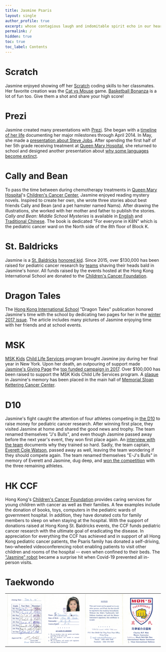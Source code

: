 ```yaml
---
title: Jasmine Psaris
layout: single
author_profile: true
excerpt: whose contagious laugh and indomitable spirit echo in our hearts
permalink: /
hidden: true
toc: true
toc_label: Contents
---
```


# Scratch

Jasmine enjoyed showing off her [Scratch](https://scratch.mit.edu/)
coding skills to her classmates.  Her favorite creation was the [Cat
vs Mouse](https://scratch.mit.edu/projects/27270597) game.
[Basketball Bonanza](https://scratch.mit.edu/projects/37947366/) is a
lot of fun too.  Give them a shot and share your high score!

# Prezi

Jasmine created many presentations with [Prezi](https://prezi.com).
She began with a [timeline of her
life](https://prezi.com/b11vjggtgp-p/my-timeline/?present=1)
documenting her major milestones through April 2014.  In May, she made
a [presentation about Steve
Jobs](https://prezi.com/1pwbj8k_kl-0/steve-jobs/?present=1).  After
spending the first half of her 5th grade receiving treatment at [Queen
Mary Hospital](https://www8.ha.org.hk/qmh/), she returned to school
and designed another presentation about [why some languages become
extinct](https://prezi.com/jazichaxl0uc/why-do-languages-become-extinct/?present=1).

# Cally and Bean

To pass the time between during chemotherapy treatments in [Queen Mary
Hospital](https://www.ha.org.hk/qmh/)'s [Children's Cancer
Center](https://paed.hku.hk/services/public_area/service/UPAM_K8_PE_001_Ward_Info.pdf),
Jasmine enjoyed reading mystery novels.  Inspired to create her own,
she wrote three stories about best friends Cally and Bean (and a pet
hamster named Nams).  After drawing the illustrations, she worked with
her mother and father to publish the stories. _Cally and Bean: Middle
School Mysteries_ is available in
[English](https://www.amazon.com/Cally-Bean-Middle-School-Mysteries-ebook/dp/B077W1MH1T)
and [Traditional
Chinese](https://www.amazon.com/%E5%87%B1%E8%8E%89%E5%92%8C%E8%B1%86%E8%B1%86-Traditional-Jasmine-L-Psaris-ebook/dp/B08F6Z48RH).
The book is dedicated "For everyone in K8N" which is the pediatric
cancer ward on the North side of the 8th floor of Block K.


# St. Baldricks

Jasmine is a [St. Baldricks](https://www.stbaldricks.org/) [honored
kid](https://www.stbaldricks.org/kids/jasminepsaris).  Since 2015,
over $130,000 has been raised for pediatric cancer research by
[teams](https://www.stbaldricks.org/teams/jasmine) shaving their heads
bald in Jasmine's honor. All funds raised by the events hosted at the
Hong Kong International School are donated to the [Children's Cancer
Foundation](#hk-ccf).

# Dragon Tales

The [Hong Kong International School](https://www.hkis.edu.hk/) "Dragon
Tales" publication honored Jasmine's time with the school by
dedicating two pages for her in the [winter 2017
issue](https://issuu.com/hkisadvancement/docs/final_hkis_dt_winter17_web/94).
The article includes many pictures of Jasmine enjoying time with her
friends and at school events.

# MSK

[MSK Kids](https://www.mskcc.org/pediatrics) [Child Life
Services](https://www.mskcc.org/pediatrics/experience/life-pediatrics)
program brought Jasmine joy during her final year in New York.  Upon
her death, an outpouring of support made [Jasmine's Giving
Page](http://mskcc.convio.net/goto/jasminepsaris) the [top funded
campaign in
2017](https://secure2.convio.net/mskcc/site/TR/GivingPages/AnnualGiving;jsessionid=00000000.app20018a?pg=complist&fr_id=2903).
Over $100,000 has been raised to support the MSK Kids Child Life
Services program.  A
[plaque](https://www.youtube.com/watch?v=IbvJsB2oMcA) in Jasmine's
memory has been placed in the main hall of [Memorial Sloan Kettering
Cancer Center](https://goo.gl/maps/nXhpdeKG6Mp87r8S6).

# D10

Jasmine's fight caught the attention of four athletes competing in
[the D10](https://thed10.com/) to raise money for pediatric cancer
research.  After winning first place, they visited Jasmine at home
and shared the good news and trophy.  The team renamed themselves "J's
Bulls", and even though Jasmine passed away before the next year's
event, they won first place again.  An [interview with the
team](https://thed10.com/blog/j-s-bulls-why-we-do-this-in-the-first-place)
documents why they trained so hard.  Sadly, the team captain, [Everett
Cole Watson](https://www.facebook.com/profile.php?id=618505401),
passed away as well, leaving the team wondering if they should compete
again.  The team renamed themselves "E-J's Bulls" in memory of Everett
and Jasmine, dug deep, and [won the
competition](https://thed10.com/blog/the-d10-nyc-2019-yearbook) with
the three remaining athletes.

# HK CCF

Hong Kong's [Children's Cancer Foundation](https://www.ccf.org.hk/en/)
provides caring services for young children with cancer as well as
their families.  A few examples include the donation of books, toys,
computers in the pediatric wards of government hospital. In addition,
they have donated cots for family members to sleep on when staying at
the hospital.  With the support of donations raised at Hong Kong
St. Baldricks events, the CCF funds pediatric cancer research with the
ultimate goal of eradicating the disease.  In appreciation for
everything the CCF has achieved and in support of all Hong Kong
pediatric cancer patients, the Psaris family has donated a
self-driving, two-wheeled videoconferencing robot enabling patients to
visit other children and rooms of the hospital -- even when confined
to their beds.  The ["Jasmine"
robot](https://www.youtube.com/watch?v=LPSswmWUUPM) became a surprise
hit when Covid-19 prevented all in-person visits.

# Taekwondo

<table>
<tr>
<td><img src="/assets/images/taekwondo/jasmine-tkd-inside.png" alt="" width="100%"></td>
<td><img src="/assets/images/taekwondo/jasmine-tkd-outside.png" alt="" width="100%"></td>
</tr>
</table>
